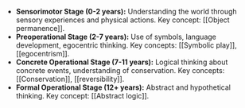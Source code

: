 - **Sensorimotor Stage (0-2 years):** Understanding the world through sensory experiences and physical actions. Key concept: [[Object permanence]].
- **Preoperational Stage (2-7 years):** Use of symbols, language development, egocentric thinking. Key concepts: [[Symbolic play]], [[egocentrism]].
- **Concrete Operational Stage (7-11 years):** Logical thinking about concrete events, understanding of conservation. Key concepts: [[Conservation]], [[reversibility]].
- **Formal Operational Stage (12+ years):** Abstract and hypothetical thinking. Key concept: [[Abstract logic]].